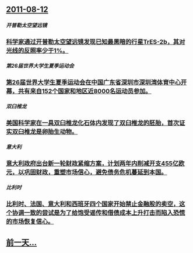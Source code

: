 ## [2011-08-12](/zh/news/2011/08/12/index.md)

##### 开普勒太空望远镜
### [ 科学家通过开普勒太空望远镜发现已知最黑暗的行星TrES-2b，其对光线的反照率少于1%。](/zh/news/2011/08/12/科学家通过开普勒太空望远镜发现已知最黑暗的行星TrES-2b-其对光线的反照率少于1.md)
##### 第26届世界大学生夏季运动会
### [ 第26届世界大学生夏季运动会在中国广东省深圳市深圳湾体育中心开幕，共有来自152个国家和地区近8000名运动员参加。 ](/zh/news/2011/08/12/第26届世界大学生夏季运动会在中国广东省深圳市深圳湾体育中心开幕-共有来自152个国家和地区近8000名运动员参加.md)
##### 双臼椎龙
### [ 美国科学家在一具双臼椎龙化石体内发现了双臼椎龙的胚胎，首次证实双臼椎龙是卵胎生动物。](/zh/news/2011/08/12/美国科学家在一具双臼椎龙化石体内发现了双臼椎龙的胚胎-首次证实双臼椎龙是卵胎生动物.md)
##### 意大利
### [ 意大利政府出台新一轮财政紧缩方案，计划两年内削减开支455亿欧元，以巩固财政，重塑市场信心，避免债务危机蔓延到本国。](/zh/news/2011/08/12/意大利政府出台新一轮财政紧缩方案-计划两年内削减开支455亿欧元-以巩固财政-重塑市场信心-避免债务危机蔓延到本国.md)
##### 比利时
### [ 比利时、法国、意大利和西班牙四个国家开始禁止金融股的卖空，这个协调一致的尝试是为了给饱受谣传和借债成本上升打击而陷入恐慌的市场恢复信心。 ](/zh/news/2011/08/12/比利时-法国-意大利和西班牙四个国家开始禁止金融股的卖空-这个协调一致的尝试是为了给饱受谣传和借债成本上升打击而陷入恐.md)
## [前一天...](/zh/news/2011/08/10/index.md)

